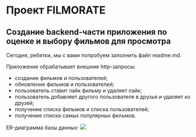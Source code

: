 # Проект FILMORATE
## Создание backend-части приложения по оценке и выбору фильмов для просмотра  
Сегодня, ребятки, мы с вами попробуем заполнить файл readme.md.

Приложение обрабатывает внешние http-запросы:
* создание фильмов и пользователей;
* обновление фильмов и пользователей;
* пользователь ставит лайк фильму и удаляет лайк;
* пользователь добавляет другого пользователя в друзья и удаляет из друзей;
* получение списка фильмов и списка пользователей;
* получение списка самых популярных фильмов.

ER-диаграмма базы данных:
![](src/resources/DВ.png)
